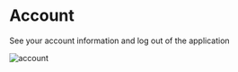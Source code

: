# Account

See your account information and log out of the application

![account](images/account.png)